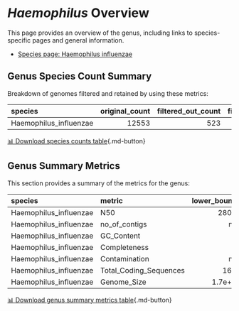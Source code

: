 # *Haemophilus* Overview
This page provides an overview of the genus, including links to species-specific pages and general information.

- [Species page: Haemophilus influenzae](Haemophilus_influenzae/index.md)
## Genus Species Count Summary
Breakdown of genomes filtered and retained by using these metrics:

| species                |   original_count |   filtered_out_count |   final_count |
|:-----------------------|-----------------:|---------------------:|--------------:|
| Haemophilus_influenzae |            12553 |                  523 |         12030 |


[📊 Download species counts table](species_counts.csv){.md-button}
## Genus Summary Metrics
This section provides a summary of the metrics for the genus:

| species                | metric                 |   lower_bounds |   upper_bounds |
|:-----------------------|:-----------------------|---------------:|---------------:|
| Haemophilus_influenzae | N50                    |    28000       |      nan       |
| Haemophilus_influenzae | no_of_contigs          |      nan       |      140       |
| Haemophilus_influenzae | GC_Content             |       37       |       39       |
| Haemophilus_influenzae | Completeness           |       94       |      nan       |
| Haemophilus_influenzae | Contamination          |      nan       |        3       |
| Haemophilus_influenzae | Total_Coding_Sequences |     1600       |     2200       |
| Haemophilus_influenzae | Genome_Size            |        1.7e+06 |        2.2e+06 |


[📊 Download genus summary metrics table](genus_summary_metrics.csv){.md-button}
